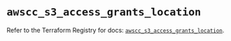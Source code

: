 # `awscc_s3_access_grants_location`

Refer to the Terraform Registry for docs: [`awscc_s3_access_grants_location`](https://registry.terraform.io/providers/hashicorp/awscc/0.70.0/docs/resources/s3_access_grants_location).
